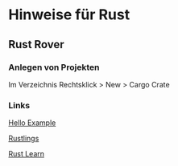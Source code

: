 # Hinweise für Rust

## Rust Rover
### Anlegen von Projekten
Im Verzeichnis Rechtsklick > New > Cargo Crate

### Links
[Hello Example](https://doc.rust-lang.org/rust-by-example/hello.html)

[Rustlings](https://github.com/rust-lang/rustlings/)

[Rust Learn](https://www.rust-lang.org/learn)
